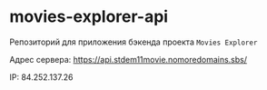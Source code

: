 # movies-explorer-api

Репозиторий для приложения бэкенда проекта `Movies Explorer`
  
Адрес сервера: https://api.stdem11movie.nomoredomains.sbs/

IP: 84.252.137.26

